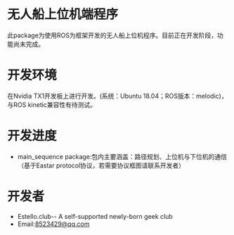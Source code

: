 # 无人船上位机端程序
此package为使用ROS为框架开发的无人船上位机程序。目前正在开发阶段，功能尚未完成。
# 开发环境
在Nvidia TX1开发板上进行开发。(系统：Ubuntu 18.04；ROS版本：melodic)，与ROS kinetic兼容性有待测试。
# 开发进度
* main_sequence package:包内主要涵盖：路径规划、上位机与下位机的通信（基于Eastar protocol协议，若需要协议框图请联系开发者）
# 开发者
* Estello.club-- A self-supported newly-born geek club
* Email:8523429@qq.com

